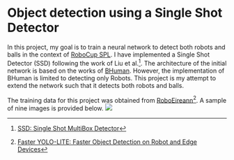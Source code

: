 # Object detection using a Single Shot Detector

In this project, my goal is to train a neural network to detect both robots and balls in the context of [RoboCup SPL](https://spl.robocup.org/).
I have implemented a Single Shot Detector (SSD) following the work of Liu et al.[^1]. The architecture of the initial network is based on the works of [BHuman](https://github.com/bhuman/BHumanCodeRelease).
However, the implementation of BHuman is limited to detecting only Robots. This project is my attempt to extend the network such that it detects both robots and balls.

The training data for this project was obtained from [RoboEireann](https://roboeireann.maynoothuniversity.ie/research/SPLObjDetectDatasetV2.zip)[^2]. A sample of nine images is provided below.
![](visualization/example.png)
[^1]:[SSD: Single Shot MultiBox Detector](https://arxiv.org/abs/1512.02325)
[^2]:[Faster YOLO-LITE: Faster Object Detection on Robot and Edge Devices](https://link.springer.com/chapter/10.1007/978-3-030-98682-7_19)
